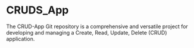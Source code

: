 # CRUDS_App
The CRUD-App Git repository is a comprehensive and versatile project for developing and managing a Create, Read, Update, Delete (CRUD) application. 
